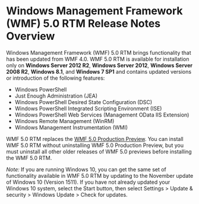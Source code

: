 # Windows Management Framework (WMF) 5.0 RTM Release Notes Overview

Windows Management Framework (WMF) 5.0 RTM brings functionality that has been updated from WMF 4.0. WMF 5.0 RTM is available for installation only on **Windows Server 2012 R2**, **Windows Server 2012**, **Windows Server 2008 R2**, **Windows 8.1**, and **Windows 7 SP1** and contains updated versions or introduction of the following features:

- Windows PowerShell
- Just Enough Administration (JEA)
- Windows PowerShell Desired State Configuration (DSC)
- Windows PowerShell Integrated Scripting Environment (ISE)
- Windows PowerShell Web Services (Management OData IIS Extension) 
- Windows Remote Management (WinRM)
- Windows Management Instrumentation (WMI) 

WMF 5.0 RTM replaces the [WMF 5.0 Production Preview](http://blogs.msdn.com/b/powershell/archive/2015/08/31/windows-management-framework-5-0-production-preview-is-now-available.aspx). You can install WMF 5.0 RTM without uninstalling WMF 5.0 Production Preview, but you must uninstall all other older releases of WMF 5.0 previews before installing the WMF 5.0 RTM.

*Note:* If you are running Windows 10, you can get the same set of functionality available in WMF 5.0 RTM by updating to the November update of Windows 10 (Version 1511). If you have not already updated your Windows 10 system, select the Start button, then select Settings > Update & security > Windows Update > Check for updates. 
